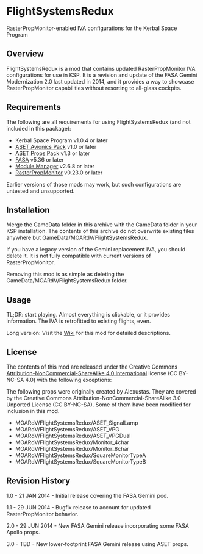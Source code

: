 # FlightSystemsRedux
RasterPropMonitor-enabled IVA configurations for the Kerbal Space Program

## Overview

FlightSystemsRedux is a mod that contains updated RasterPropMonitor IVA configurations for use in KSP.
It is a revision and update of the FASA Gemini Modernization 2.0 last updated in 2014, and it provides a
way to showcase RasterPropMonitor capabilities without resorting to all-glass cockpits.

## Requirements

The following are all requirements for using FlightSystemsRedux (and not included in this package):

* Kerbal Space Program v1.0.4 or later
* [ASET Avionics Pack](http://forum.kerbalspaceprogram.com/threads/129364) v1.0 or later
* [ASET Props Pack](http://forum.kerbalspaceprogram.com/threads/129305) v1.3 or later
* [FASA](http://forum.kerbalspaceprogram.com/threads/24867) v5.36 or later
* [Module Manager](http://forum.kerbalspaceprogram.com/threads/55219) v2.6.8 or later
* [RasterPropMonitor](http://forum.kerbalspaceprogram.com/threads/117471) v0.23.0 or later

Earlier versions of those mods may work, but such configurations are untested and unsupported.

## Installation

Merge the GameData folder in this archive with the GameData folder in your KSP installation.  The contents of this archive do not overwrite existing files anywhere but GameData/MOARdV/FlightSystemsRedux.

If you have a legacy version of the Gemini replacement IVA, you should delete it.  It is not fully compatible with current versions of RasterPropMonitor.

Removing this mod is as simple as deleting the GameData/MOARdV/FlightSystemsRedux folder.

## Usage

TL;DR: start playing.  Almost everything is clickable, or it provides information.  The IVA is retrofitted to existing flights, even.

Long version: Visit the [Wiki](https://github.com/MOARdV/FlightSystemsRedux/wiki) for this mod for detailed descriptions.

## License

The contents of this mod are released under the Creative Commons [Attribution-NonCommercial-ShareAlike 4.0 International](http://creativecommons.org/licenses/by-nc-sa/4.0/) license (CC BY-NC-SA 4.0) with the following exceptions:

The following props were originally created by Alexustas.  They are covered by the Creative Commons Attribution-NonCommercial-ShareAlike 3.0 Unported License (CC BY-NC-SA).
Some of them have been modified for inclusion in this mod.

* MOARdV/FlightSystemsRedux/ASET_SignalLamp
* MOARdV/FlightSystemsRedux/ASET_VPG
* MOARdV/FlightSystemsRedux/ASET_VPGDual
* MOARdV/FlightSystemsRedux/Monitor_4char
* MOARdV/FlightSystemsRedux/Monitor_8char
* MOARdV/FlightSystemsRedux/SquareMonitorTypeA
* MOARdV/FlightSystemsRedux/SquareMonitorTypeB

## Revision History

1.0 - 21 JAN 2014 - Initial release covering the FASA Gemini pod.

1.1 - 29 JUN 2014 - Bugfix release to account for updated RasterPropMonitor behavior.

2.0 - 29 JUN 2014 - New FASA Gemini release incorporating some FASA Apollo props.

3.0 - TBD - New lower-footprint FASA Gemini release using ASET props.
